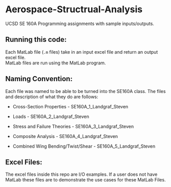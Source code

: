 # Aerospace-Structrual-Analysis
UCSD SE 160A Programming assignments with sample inputs/outputs.

## Running this code:  
Each MatLab file (`.m` files) take in an input excel file and return an output excel file.  
MatLab files are run using the MatLab program.  

## Naming Convention:  
Each file was named to be able to be turned into the SE160A class. The files and description of what they do are follows:  

 *  Cross-Section Properties - SE160A_1_Landgraf_Steven

 *  Loads - SE160A_2_Landgraf_Steven

 *  Stress and Failure Theories - SE160A_3_Landgraf_Steven

 *  Composite Analysis - SE160A_4_Landgraf_Steven

 *  Combined Wing Bending/Twist/Shear - SE160A_5_Landgraf_Steven
 
 ## Excel Files:
 The excel files inside this repo are I/O examples. If a user does not have MatLab these files are to demonstrate the use cases for these MatLab Files.
